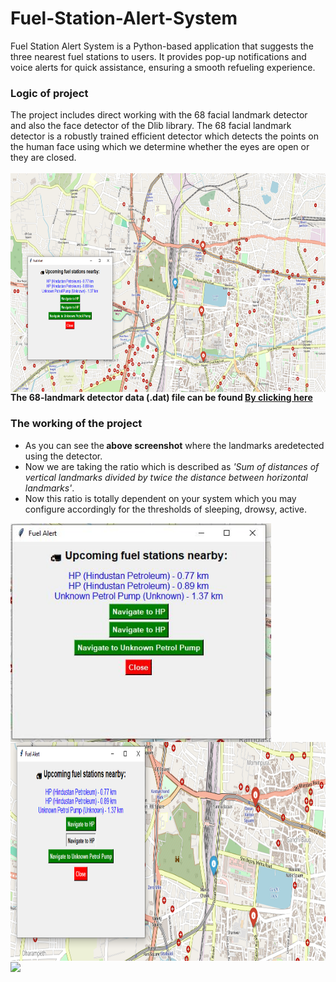 # Fuel-Station-Alert-System
Fuel Station Alert System is a Python-based application that suggests the three nearest fuel stations to users. It provides pop-up notifications and voice alerts for quick assistance, ensuring a smooth refueling experience.
<h3>Logic of project</h3>
The project includes direct working with the 68 facial landmark detector and also the face detector of the Dlib library.
The 68 facial landmark detector is a robustly trained efficient detector which detects the points on the human face using which 
we determine whether the eyes are open or they are closed.</br></br>
<center><img src="Avilable_fuelstations.png" align="center" height="350"></center>
<b>The 68-landmark detector data (.dat) file can be found <a href="http://dlib.net/files/shape_predictor_68_face_landmarks.dat.bz2"> By clicking here</a></B>

<h3>The working of the project</h3>
<ul><li>As you can see the<b> above screenshot</b> where the landmarks aredetected using the detector.
<li>Now we are taking the ratio which is described as <i>'Sum of distances of vertical landmarks divided by twice the distance between horizontal landmarks'</i>.
<li>Now this ratio is totally dependent on your system which you may configure accordingly for the thresholds of sleeping, drowsy, active.</ul>
<p><img src="Fuel_Alert.png" align="center" height="350">
<img src="Selecting_fuelstation.png" align="center" height="350">
<img src="https://raw.githubusercontent.com/infoaryan/Driver-Drowsiness-Detection/master/screenshots/sleepy.jpg" align="center" height="350">
